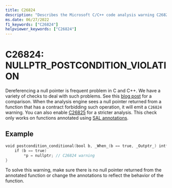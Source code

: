 ```yaml
---
title: C26824
description: "Describes the Microsoft C/C++ code analysis warning C26824, its causes, and how to address it."
ms.date: 06/27/2022
f1_keywords: ["C26824"]
helpviewer_keywords: ["C26824"]
---
```


# C26824: NULLPTR_POSTCONDITION_VIOLATION

Dereferencing a null pointer is frequent problem in C and C++. We have a variety of checks to deal with such problems. See this [blog post](https://devblogs.microsoft.com/cppblog/improved-null-pointer-dereference-detection-in-visual-studio-2022-version-17-0-preview-4/) for a comparison. When the analysis engine sees a null pointer returned from a function that has a contract forbidding such operation, it will emit a `C26824` warning. You can also enable [C26825](../code-quality/c26825.md) for a stricter analysis. This check only works on functions annotated using [SAL annotations](../code-quality/understanding-sal.md).


## Example

```cpp
void postcondition_conditional(bool b, _When_(b == true, _Outptr_) int** p)  { 
    if (b == true) 
        *p = nullptr; // C26824 warning 
} 
```

To solve this warning, make sure there is no null pointer returned from the annotated function or change the annotations to reflect the behavior of the function.